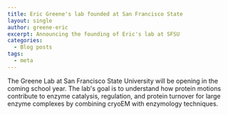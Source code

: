 ```yaml
---
title: Eric Greene's lab founded at San Francisco State
layout: single
author: greene-eric
excerpt: Announcing the founding of Eric's lab at SFSU
categories:
  - Blog posts
tags:
  - meta
---
```


The Greene Lab at San Francisco State University will be opening in the coming school year.
The lab's goal is to understand how protein motions contribute to enzyme catalysis, regulation, and protein turnover for large enzyme complexes by combining cryoEM with enzymology techniques.
